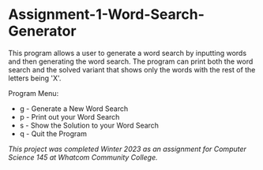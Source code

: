 # Assignment-1-Word-Search-Generator
This program allows a user to generate a word search by inputting words and then generating the word search.
The program can print both the word search and the solved variant that shows only the words with the rest of the letters being 'X'.

Program Menu:
  - g - Generate a New Word Search
  - p - Print out your Word Search
  - s - Show the Solution to your Word Search
  - q - Quit the Program


*This project was completed Winter 2023 as an assignment for Computer Science 145 at Whatcom Community College.*
